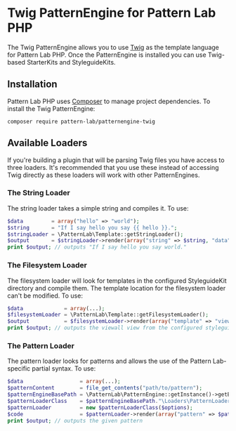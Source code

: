 # Twig PatternEngine for Pattern Lab PHP

The Twig PatternEngine allows you to use [Twig](http://twig.sensiolabs.org) as the template language for Pattern Lab PHP. Once the PatternEngine is installed you can use Twig-based StarterKits and StyleguideKits.

## Installation

Pattern Lab PHP uses [Composer](https://getcomposer.org/) to manage project dependencies. To install the Twig PatternEngine:

    composer require pattern-lab/patternengine-twig

## Available Loaders

If you're building a plugin that will be parsing Twig files you have access to three loaders. It's recommended that you use these instead of accessing Twig directly as these loaders will work with other PatternEngines.

### The String Loader

The string loader takes a simple string and compiles it. To use:

```php
$data         = array("hello" => "world");
$string       = "If I say hello you say {{ hello }}.";
$stringLoader = \PatternLab\Template::getStringLoader();
$output       = $stringLoader->render(array("string" => $string, "data" => $data));
print $output; // outputs "If I say hello you say world."
```

### The Filesystem Loader

The filesystem loader will look for templates in the configured StyleguideKit directory and compile them. The template location for the filesystem loader can't be modified. To use:

```php
$data             = array(...);
$filesystemLoader = \PatternLab\Template::getFilesystemLoader();
$output           = $filesystemLoader->render(array("template" => "viewall", "data" => $data));
print $output; // outputs the viewall view from the configured styleguidekit
```

### The Pattern Loader

The pattern loader looks for patterns and allows the use of the Pattern Lab-specific partial syntax. To use:

```php
$data                  = array(...);
$patternContent        = file_get_contents("path/to/pattern");
$patternEngineBasePath = \PatternLab\PatternEngine::getInstance()->getBasePath();
$patternLoaderClass    = $patternEngineBasePath."\Loaders\PatternLoader";
$patternLoader         = new $patternLoaderClass($options);
$code                  = $patternLoader->render(array("pattern" => $patternContent, "data" => $data));
print $output; // outputs the given pattern
